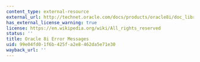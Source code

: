 ```yaml
---
content_type: external-resource
external_url: http://technet.oracle.com/docs/products/oracle8i/doc_library/817_doc/server.817/a76999/toc.htm
has_external_license_warning: true
license: https://en.wikipedia.org/wiki/All_rights_reserved
status: ''
title: Oracle 8i Error Messages
uid: 99e04fd0-1f6b-425f-a2e8-462da5e71e30
wayback_url: ''
---
```

